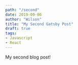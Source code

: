 ```yaml
---
path: "/second"
date: 2019-09-06
author: "Wilson"
title: "My Second Gatsby Post"
draft: true
tags: 
- Javascript
- React
---
```


My second blog post!
